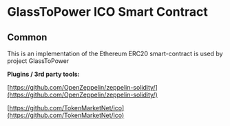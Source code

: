 # GlassToPower ICO Smart Contract

## Common

This is an implementation of the Ethereum ERC20 smart-contract is used by project GlassToPower

<b>Plugins / 3rd party tools:</b>

[https://github.com/OpenZeppelin/zeppelin-solidity/](https://github.com/OpenZeppelin/zeppelin-solidity/)

[https://github.com/TokenMarketNet/ico](https://github.com/TokenMarketNet/ico)